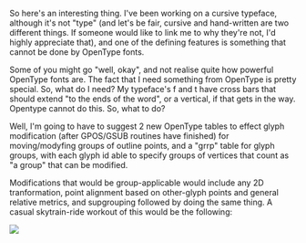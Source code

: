 So here's an interesting thing.  I've been working on a cursive typeface, although it's not "type" (and let's be fair, cursive and hand-written are two different things. If someone would like to link me to why they're not, I'd highly appreciate that), and one of the defining features is something that cannot be done by OpenType fonts.

Some of you might go "well, okay", and not realise quite how powerful OpenType fonts are. The fact that I need something from OpenType is pretty special. So, what do I need? My typeface's f and t have cross bars that should extend "to the ends of the word", or a vertical, if that gets in the way. Opentype cannot do this. So, what to do?

Well, I'm going to have to suggest 2 new OpenType tables to effect glyph modification (after GPOS/GSUB routines have finished) for moving/modyfing groups of outline points, and a "grrp" table for glyph groups, with each glyph id able to specify groups of vertices that count as "a group" that can be modified.

Modifications that would be group-applicable would include any 2D tranformation, point alignment based on other-glyph points and general relative metrics, and supgrouping followed by doing the same thing.  A casual skytrain-ride workout of this would be the following:

<img src="/gh-weblog-2/images/GMOD.jpg">